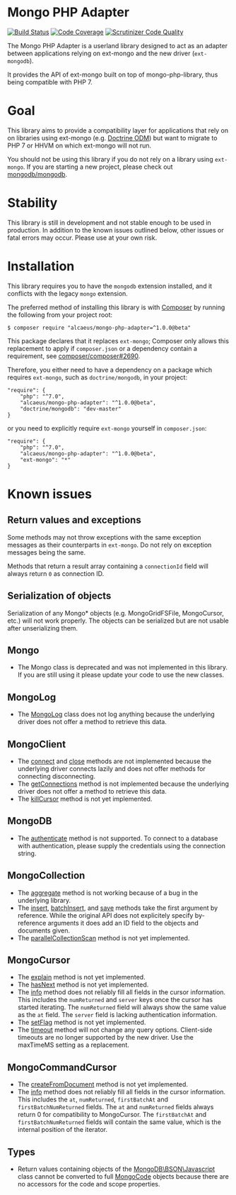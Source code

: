 # Mongo PHP Adapter

[![Build Status](https://travis-ci.org/alcaeus/mongo-php-adapter.svg?branch=master)](https://travis-ci.org/alcaeus/mongo-php-adapter)
[![Code Coverage](https://scrutinizer-ci.com/g/alcaeus/mongo-php-adapter/badges/coverage.png?b=master)](https://scrutinizer-ci.com/g/alcaeus/mongo-php-adapter/?branch=master)
[![Scrutinizer Code Quality](https://scrutinizer-ci.com/g/alcaeus/mongo-php-adapter/badges/quality-score.png?b=master)](https://scrutinizer-ci.com/g/alcaeus/mongo-php-adapter/?branch=master)

The Mongo PHP Adapter is a userland library designed to act as an adapter
between applications relying on ext-mongo and the new driver (`ext-mongodb`).

It provides the API of ext-mongo built on top of mongo-php-library, thus being
compatible with PHP 7.

# Goal

This library aims to provide a compatibility layer for applications that rely on
on libraries using ext-mongo (e.g. [Doctrine ODM](https://github.com/doctrine/mongodb-odm))
but want to migrate to PHP 7 or HHVM on which ext-mongo will not run.

You should not be using this library if you do not rely on a library using
`ext-mongo`. If you are starting a new project, please check out [mongodb/mongodb](https://github.com/mongodb/mongo-php-library).

# Stability

This library is still in development and not stable enough to be used in
production. In addition to the known issues outlined below, other issues or
fatal errors may occur. Please use at your own risk.

# Installation

This library requires you to have the `mongodb` extension installed, and it
conflicts with the legacy `mongo` extension.

The preferred method of installing this library is with
[Composer](https://getcomposer.org/) by running the following from your project
root:

    $ composer require "alcaeus/mongo-php-adapter=^1.0.0@beta"

This package declares that it replaces `ext-mongo`; Composer only allows this
replacement to apply if `composer.json` or a dependency contain a requirement,
see [composer/composer#2690](https://github.com/composer/composer/issues/2690).

Therefore, you either need to have a dependency on a package which requires
`ext-mongo`, such as `doctrine/mongodb`, in your project:

    "require": {
        "php": "^7.0",
        "alcaeus/mongo-php-adapter": "^1.0.0@beta",
        "doctrine/mongodb": "dev-master"
    }

or you need to explicitly require `ext-mongo` yourself in `composer.json`:

    "require": {
        "php": "^7.0",
        "alcaeus/mongo-php-adapter": "^1.0.0@beta",
        "ext-mongo": "*"
    }

# Known issues

## Return values and exceptions

Some methods may not throw exceptions with the same exception messages as their
counterparts in `ext-mongo`. Do not rely on exception messages being the same.

Methods that return a result array containing a `connectionId` field will always
return `0` as connection ID.

## Serialization of objects
Serialization of any Mongo* objects (e.g. MongoGridFSFile, MongoCursor, etc.)
will not work properly. The objects can be serialized but are not usable after
unserializing them.

## Mongo

 - The Mongo class is deprecated and was not implemented in this library. If you
 are still using it please update your code to use the new classes.

## MongoLog

 - The [MongoLog](http://php.net/manual/en/class.mongolog.php) class does not
 log anything because the underlying driver does not offer a method to retrieve
 this data.

## MongoClient

 - The [connect](https://php.net/manual/en/mongoclient.connect.php) and
 [close](https://secure.php.net/manual/en/mongoclient.close.php) methods are not
 implemented because the underlying driver connects lazily and does not offer
 methods for connecting disconnecting.
 - The [getConnections](https://secure.php.net/manual/en/mongoclient.getconnections.php)
 method is not implemented because the underlying driver does not offer a method
 to retrieve this data.
 - The [killCursor](https://php.net/manual/en/mongoclient.killcursor.php) method
 is not yet implemented.

## MongoDB
 - The [authenticate](https://secure.php.net/manual/en/mongodb.authenticate.php)
 method is not supported. To connect to a database with authentication, please
 supply the credentials using the connection string.

## MongoCollection

 - The [aggregate](https://secure.php.net/manual/en/mongocollection.aggregate.php)
 method is not working because of a bug in the underlying library.
 - The [insert](https://php.net/manual/en/mongocollection.insert.php),
 [batchInsert](https://php.net/manual/en/mongocollection.batchinsert.php),
 and [save](https://php.net/manual/en/mongocollection.save.php)
 methods take the first argument by reference. While the original API does not
 explicitely specify by-reference arguments it does add an ID field to the
 objects and documents given.
 - The [parallelCollectionScan](https://php.net/manual/en/mongocollection.parallelcollectionscan.php)
 method is not yet implemented.

## MongoCursor
 - The [explain](https://php.net/manual/en/mongocursor.explain.php)
 method is not yet implemented.
 - The [hasNext](https://php.net/manual/en/mongocursor.hasnext.php)
 method is not yet implemented.
 - The [info](https://php.net/manual/en/mongocursor.info.php) method does not
 reliably fill all fields in the cursor information. This includes the `numReturned`
 and `server` keys once the cursor has started iterating. The `numReturned` field
 will always show the same value as the `at` field. The `server` field is lacking
 authentication information.
 - The [setFlag](https://php.net/manual/en/mongocursor.setflag.php)
 method is not yet implemented.
 - The [timeout](https://php.net/manual/en/mongocursor.timeout.php) method will
 not change any query options. Client-side timeouts are no longer supported by
 the new driver. Use the maxTimeMS setting as a replacement.

## MongoCommandCursor
 - The [createFromDocument](https://php.net/manual/en/mongocommandcursor.createfromdocument.php)
 method is not yet implemented.
 - The [info](https://php.net/manual/en/mongocommandcursor.info.php) method does not
 reliably fill all fields in the cursor information. This includes the `at`, `numReturned`,
 `firstBatchAt` and `firstBatchNumReturned` fields. The `at` and `numReturned`
 fields always return 0 for compatibility to MongoCursor. The `firstBatchAt` and
 `firstBatchNumReturned` fields will contain the same value, which is the internal
 position of the iterator.

## Types

 - Return values containing objects of the [MongoDB\BSON\Javascript](https://secure.php.net/manual/en/class.mongodb-bson-javascript.php)
 class cannot be converted to full [MongoCode](https://secure.php.net/manual/en/class.mongocode.php)
 objects because there are no accessors for the code and scope properties.

